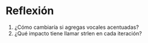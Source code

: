 # Reflexión

1. ¿Cómo cambiaría si agregas vocales acentuadas?
2. ¿Qué impacto tiene llamar strlen en cada iteración?
